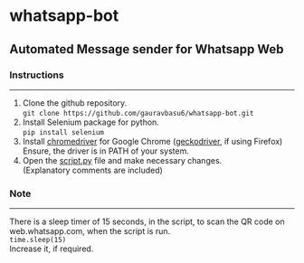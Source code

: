 # whatsapp-bot
## Automated Message sender for Whatsapp Web
### Instructions
---
1. Clone the github repository.<br>
```git clone https://github.com/gauravbasu6/whatsapp-bot.git```<br>
2. Install Selenium package for python.<br>
```pip install selenium```<br>
3. Install [chromedriver](https://chromedriver.chromium.org/) for Google Chrome ([geckodriver](https://github.com/mozilla/geckodriver/releases), if using Firefox)<br>
Ensure, the driver is in PATH of your system.<br>
4. Open the [script.py](./script.py) file and make necessary changes.<br>
(Explanatory comments are included)

### Note
---
There is a sleep timer of 15 seconds, in the script, to scan the QR code on web.whatsapp.com, when the script is run.<br>```time.sleep(15)```<br>Increase it, if required.


